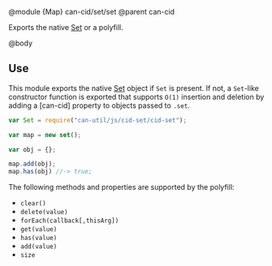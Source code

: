@module {Map} can-cid/set/set
@parent can-cid

Exports the native [Set](https://developer.mozilla.org/en-US/docs/Web/JavaScript/Reference/Global_Objects/Set)
or a polyfill.

@body

## Use

This module exports the native [Set](https://developer.mozilla.org/en-US/docs/Web/JavaScript/Reference/Global_Objects/Set)
object if `Set` is present.  If not, a `Set`-like constructor function is exported that supports `O(1)` insertion and
deletion by adding a [can-cid] property to objects passed to `.set`.

```js
var Set = require("can-util/js/cid-set/cid-set");

var map = new set();

var obj = {};

map.add(obj);
map.has(obj) //-> true;
```

The following methods and properties are supported by the polyfill:

- `clear()`
- `delete(value)`
- `forEach(callback[,thisArg])`
- `get(value)`
- `has(value)`
- `add(value)`
- `size`
